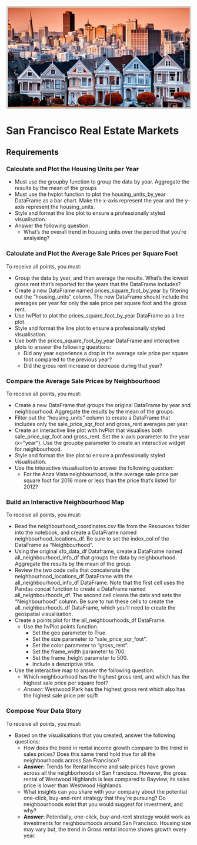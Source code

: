 

![mod-6-challenge](Images/mod_6_background_img.JPG)

# San Francisco Real Estate Markets

## Requirements
### Calculate and Plot the Housing Units per Year
  * Must use the groupby function to group the data by year. Aggregate the results by the mean of the groups
  * Must use the hvplot function to plot the housing_units_by_year DataFrame as a bar chart. Make the x-axis represent the year and the y-axis represent the housing_units.
  * Style and format the line plot to ensure a professionally styled visualisation.
  * Answer the following question:
    * What’s the overall trend in housing units over the period that you’re analysing?

### Calculate and Plot the Average Sale Prices per Square Foot
To receive all points, you must:
  * Group the data by year, and then average the results. What’s the lowest gross rent that’s reported for the years that the DataFrame includes?
  * Create a new DataFrame named prices_square_foot_by_year by filtering out the “housing_units” column. The new DataFrame should include the averages per year for only the sale price per square foot and the gross rent.
  * Use hvPlot to plot the prices_square_foot_by_year DataFrame as a line plot.
  * Style and format the line plot to ensure a professionally styled visualisation.
  * Use both the prices_square_foot_by_year DataFrame and interactive plots to answer the following questions:
    * Did any year experience a drop in the average sale price per square foot compared to the previous year?
    * Did the gross rent increase or decrease during that year?

### Compare the Average Sale Prices by Neighbourhood
To receive all points, you must:
  * Create a new DataFrame that groups the original DataFrame by year and neighbourhood. Aggregate the results by the mean of the groups.
  * Filter out the “housing_units” column to create a DataFrame that includes only the sale_price_sqr_foot and gross_rent averages per year.
  * Create an interactive line plot with hvPlot that visualises both sale_price_sqr_foot and gross_rent. Set the x-axis parameter to the year (x="year"). Use the groupby parameter to create an interactive widget for neighbourhood.
  * Style and format the line plot to ensure a professionally styled visualisation.
  * Use the interactive visualisation to answer the following question:
    * For the Anza Vista neighbourhood, is the average sale price per square foot for 2016 more or less than the price that’s listed for 2012?

### Build an Interactive Neighbourhood Map
To receive all points, you must:
  * Read the neighbourhood_coordinates.csv file from the Resources folder into the notebook, and create a DataFrame named neighbourhood_locations_df. Be sure to set the index_col of the DataFrame as “Neighbourhood”.
  * Using the original sfo_data_df Dataframe, create a DataFrame named all_neighbourhood_info_df that groups the data by neighbourhood. Aggregate the results by the mean of the group.
  * Review the two code cells that concatenate the neighbourhood_locations_df DataFrame with the all_neighbourhood_info_df DataFrame. Note that the first cell uses the Pandas concat function to create a DataFrame named all_neighbourhoods_df. The second cell cleans the data and sets the “Neighbourhood” column. Be sure to run these cells to create the all_neighbourhoods_df DataFrame, which you’ll need to create the geospatial visualisation.
  * Create a points plot for the all_neighbourhoods_df DataFrame.
    * Use the hvPlot points function.
      * Set the geo parameter to True.
      * Set the size parameter to “sale_price_sqr_foot”.
      * Set the color parameter to “gross_rent”.
      * Set the frame_width parameter to 700.
      * Set the frame_height parameter to 500.
      * Include a descriptive title.
  * Use the interactive map to answer the following question:
    * Which neighbourhood has the highest gross rent, and which has the highest sale price per square foot?
    * _Answer:_ Westwood Park has the highest gross rent which also has the highest sale price per sq/ft

### Compose Your Data Story
To receive all points, you must:
  * Based on the visualisations that you created, answer the following questions:
    * How does the trend in rental income growth compare to the trend in sales prices? Does this same trend hold true for all the neighbourhoods across San Francisco?
    * **Answer:** Trends for Rental Income and sale prices have grown across all the neighborhoods of San Francisco. However, the gross rental of Westwood Highlands is less compared to Bayview, its sales price is lower than Westwood Highlands.
    * What insights can you share with your company about the potential one-click, buy-and-rent strategy that they're pursuing? Do neighbourhoods exist that you would suggest for investment, and why?
    * **Answer:** Potentially, one-click, buy-and-rent strategy would work as investments for neighbourhoods around San Francisco. Housing size may vary but, the trend in Gross rental income shows growth every year.
